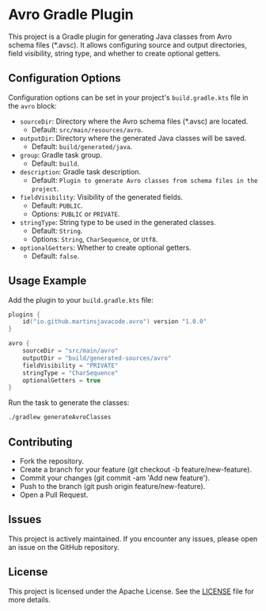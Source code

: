 # Avro Gradle Plugin

This project is a Gradle plugin for generating Java classes from Avro schema files (\*.avsc). It allows configuring source and output directories, field visibility, string type, and whether to create optional getters.

## Configuration Options

Configuration options can be set in your project's `build.gradle.kts` file in the `avro` block:

- `sourceDir`: Directory where the Avro schema files (\*.avsc) are located.
  - Default: `src/main/resources/avro`.
- `outputDir`: Directory where the generated Java classes will be saved.
  - Default: `build/generated/java`.
- `group`: Gradle task group.
   - Default: `build`.
- `description`: Gradle task description.
  - Default: `Plugin to generate Avro classes from schema files in the project`.
- `fieldVisibility`: Visibility of the generated fields.
  - Default: `PUBLIC`.
  - Options: `PUBLIC` or `PRIVATE`.
- `stringType`: String type to be used in the generated classes.
  - Default: `String`.
  - Options: `String`, `CharSequence`, or `Utf8`.
- `optionalGetters`: Whether to create optional getters.
  - Default: `false`.

## Usage Example

Add the plugin to your `build.gradle.kts` file:

```kotlin
plugins {
    id("io.github.martinsjavacode.avro") version "1.0.0"
}

avro {
    sourceDir = "src/main/avro"
    outputDir = "build/generated-sources/avro"
    fieldVisibility = "PRIVATE"
    stringType = "CharSequence"
    optionalGetters = true
}
```

Run the task to generate the classes:

```bash
./gradlew generateAvroClasses
```

## Contributing

- Fork the repository.
- Create a branch for your feature (git checkout -b feature/new-feature).
- Commit your changes (git commit -am 'Add new feature').
- Push to the branch (git push origin feature/new-feature).
- Open a Pull Request.

## Issues
This project is actively maintained. If you encounter any issues, please open an issue on the GitHub repository.

## License
This project is licensed under the Apache License. See the [LICENSE](LICENSE) file for more details.
